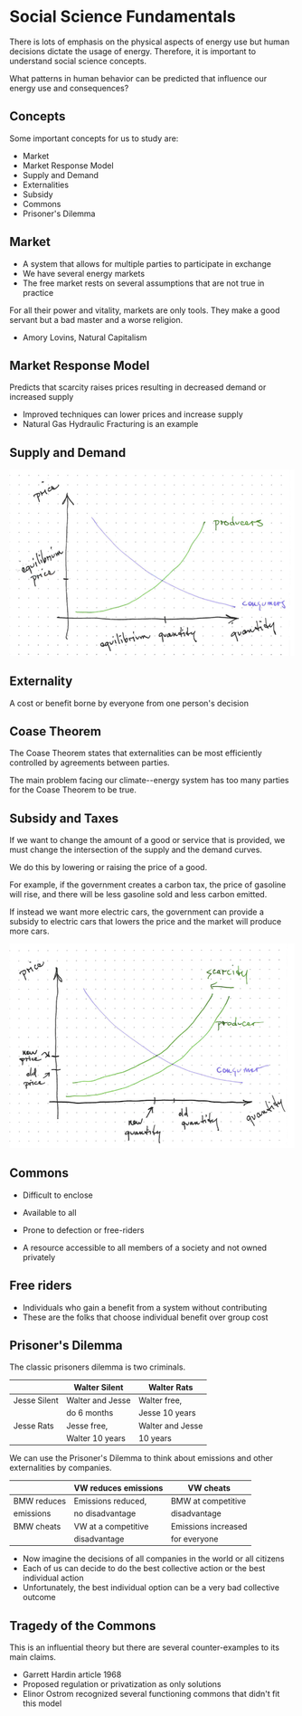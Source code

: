 # Social Science Fundamentals

There is lots of emphasis on the physical aspects of energy use but human decisions dictate the usage of energy.
Therefore, it is important to understand social science concepts.

What patterns in human behavior can be predicted that influence our energy use and consequences?

<!-- ## Learning Objectives -->
<!-- &#45; Recognize and identify key concepts from social science that influence -->
<!--   energy use in society -->
<!--  -->
<!-- ## Readings -->
<!-- &#45; Robbins -->
<!-- &#45; NC&#45;14 Human Capitalism? -->
<!--  -->
<!--  -->
<!-- ## Learning Objectives -->
<!--  -->
<!-- &#45; Understand economic drivers of energy consumption -->
<!-- &#45; What is the energy efficiency of a society? -->
<!--  -->
<!-- ## Reading -->
<!--  -->
<!-- &#45; E&#38;S Chapter 3 -->
<!-- &#45; E&#38;S Chapter 4 -->
<!-- &#45; Hardin, The Tragedy of the Commons -->
<!-- &#45; Coase, The Problem of Social Cost -->
<!--  -->

## Concepts

Some important concepts for us to study are:

- Market
- Market Response Model
- Supply and Demand
- Externalities
- Subsidy
- Commons
- Prisoner's Dilemma


## Market

- A system that allows for multiple parties to participate in exchange
- We have several energy markets
- The free market rests on several assumptions that are not true in practice

For all their power and vitality, markets are only tools.
They make a good servant but a bad master and a worse religion.
- Amory Lovins, Natural Capitalism


## Market Response Model

Predicts that scarcity raises prices resulting in decreased demand or increased supply

- Improved techniques can lower prices and increase supply
- Natural Gas Hydraulic Fracturing is an example

## Supply and Demand

![](./figures/supply-and-demand-1.png)



## Externality

A cost or benefit borne by everyone from one person's decision


## Coase Theorem

The Coase Theorem states that externalities can be most efficiently controlled by agreements between parties.

The main problem facing our climate--energy system has too many parties for the Coase Theorem to be true.

## Subsidy and Taxes

If we want to change the amount of a good or service that is provided, we must change the intersection of the supply and the demand curves.

We do this by lowering or raising the price of a good.

For example, if the government creates a carbon tax, the price of gasoline will rise, and there will be less gasoline sold and less carbon emitted.

If instead we want more electric cars, the government can provide a subsidy to electric cars that lowers the price and the market will produce more cars.

![](./figures/supply-and-demand-2.png)


## Commons

- Difficult to enclose
- Available to all
- Prone to defection or free-riders

- A resource accessible to all members of a society and not owned privately


## Free riders

- Individuals who gain a benefit from a system without contributing
- These are the folks that choose individual benefit over group cost

## Prisoner's Dilemma

The classic prisoners dilemma is two criminals.

|              | Walter Silent    | Walter Rats      |
| -            | -                | -                |
| Jesse Silent | Walter and Jesse | Walter free,     |
|              | do 6 months      | Jesse 10 years   |
| Jesse Rats   | Jesse free,      | Walter and Jesse |
|              | Walter 10 years  | 10 years         |

We can use the Prisoner's Dilemma to think about emissions and other
externalities by companies.

|             | VW reduces emissions | VW cheats           |
| -           | -                    | -                   |
| BMW reduces | Emissions reduced,   | BMW at competitive  |
| emissions   | no disadvantage      | disadvantage        |
| BMW cheats  | VW at a competitive  | Emissions increased |
|             | disadvantage         | for everyone        |


- Now imagine the decisions of all companies in the world or all citizens
- Each of us can decide to do the best collective action or the best individual action
- Unfortunately, the best individual option can be a very bad collective outcome

## Tragedy of the Commons

This is an influential theory but there are several counter-examples to its main claims.

- Garrett Hardin article 1968
- Proposed regulation or privatization as only solutions
- Elinor Ostrom recognized several functioning commons that didn't fit this model
